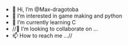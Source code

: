 - 👋 Hi, I’m @Max-dragotoba
- 👀 I’m interested in game making and python
- 🌱 I’m currently learning C
- //💞️ I’m looking to collaborate on ...
- 📫 How to reach me ...//

<!---
Max-dragotoba/Max-dragotoba is a ✨ special ✨ repository because its `README.md` (this file) appears on your GitHub profile.
You can click the Preview link to take a look at your changes.
--->
